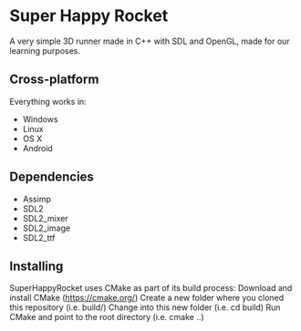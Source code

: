 # Super Happy Rocket

A very simple 3D runner made in C++ with SDL and OpenGL, made for our learning
purposes.

## Cross-platform

Everything works in:
- Windows
- Linux
- OS X
- Android

## Dependencies

- Assimp
- SDL2
- SDL2_mixer
- SDL2_image
- SDL2_ttf

## Installing

SuperHappyRocket uses CMake as part of its build process:
Download and install CMake (https://cmake.org/)
Create a new folder where you cloned this repository (i.e. build/)
Change into this new folder (i.e. cd build)
Run CMake and point to the root directory (i.e. cmake ..)
